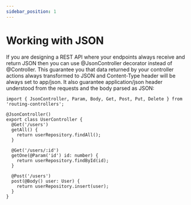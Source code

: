 ```yaml
---
sidebar_position: 1
---
```


# Working with JSON

If you are designing a REST API where your endpoints always receive and return JSON then you can use @JsonController decorator instead of @Controller. This guarantee you that data returned by your controller actions always transformed to JSON and Content-Type header will be always set to app/json. It also guarantee application/json header understood from the requests and the body parsed as JSON:

```
import { JsonController, Param, Body, Get, Post, Put, Delete } from 'routing-controllers';

@JsonController()
export class UserController {
  @Get('/users')
  getAll() {
    return userRepository.findAll();
  }

  @Get('/users/:id')
  getOne(@Param('id') id: number) {
    return userRepository.findById(id);
  }

  @Post('/users')
  post(@Body() user: User) {
    return userRepository.insert(user);
  }
}
```
